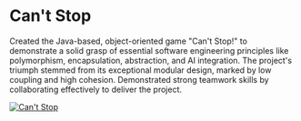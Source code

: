 # Can't Stop
Created the Java-based, object-oriented game "Can't Stop!" to demonstrate a
solid grasp of essential software engineering principles like polymorphism,
encapsulation, abstraction, and AI integration. The project's triumph stemmed from
its exceptional modular design, marked by low coupling and high cohesion.
Demonstrated strong teamwork skills by collaborating effectively to deliver the
project.

[![Can't Stop](https://img.youtube.com/vi/eh81oTAk3Nc&ab/0.jpg)](https://www.youtube.com/watch?v=eh81oTAk3Nc&ab)
